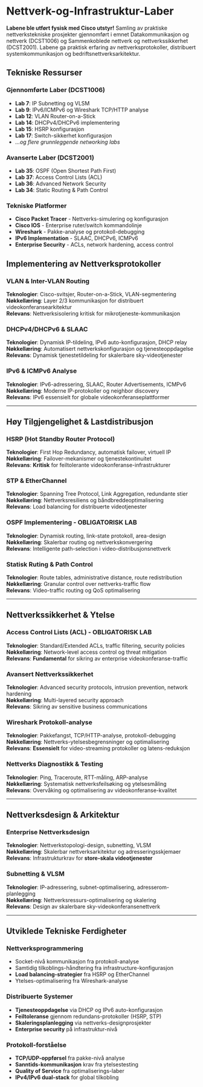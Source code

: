 # Nettverk-og-Infrastruktur-Laber
**Labene ble utført fysisk med Cisco utstyr!**
Samling av praktiske nettverkstekniske prosjekter gjennomført i emnet Datakommunikasjon og nettverk (DCST1006) og Sammenkoblede nettverk og nettverkssikkerhet (DCST2001). Labene ga praktisk erfaring av nettverksprotokoller, distribuert systemkommunikasjon og bedriftsnettverksarkitektur.

## **Tekniske Ressurser**

### **Gjennomførte Laber (DCST1006)**
- **Lab 7**: IP Subnetting og VLSM 
- **Lab 9**: IPv6/ICMPv6 og Wireshark TCP/HTTP analyse 
- **Lab 12**: VLAN Router-on-a-Stick 
- **Lab 14**: DHCPv4/DHCPv6 implementering 
- **Lab 15**: HSRP konfigurasjon
- **Lab 17**: Switch-sikkerhet konfigurasjon
- *...og flere grunnleggende networking labs*

### **Avanserte Laber (DCST2001)**
- **Lab 35**: OSPF (Open Shortest Path First)
- **Lab 37**: Access Control Lists (ACL) 
- **Lab 36**: Advanced Network Security
- **Lab 34**: Static Routing & Path Control

### **Tekniske Platformer**
- **Cisco Packet Tracer** - Nettverks-simulering og konfigurasjon
- **Cisco IOS** - Enterprise ruter/switch kommandolinje
- **Wireshark** - Pakke-analyse og protokoll-debugging
- **IPv6 Implementation** - SLAAC, DHCPv6, ICMPv6
- **Enterprise Security** - ACLs, network hardening, access control


## **Implementering av Nettverksprotokoller**

### VLAN & Inter-VLAN Routing 
**Teknologier**: Cisco-svitsjer, Router-on-a-Stick, VLAN-segmentering  
**Nøkkellæring**: Layer 2/3 kommunikasjon for distribuert videokonferansearkitektur  
**Relevans**: Nettverksisolering kritisk for mikrotjeneste-kommunikasjon  

### DHCPv4/DHCPv6 & SLAAC
**Teknologier**: Dynamisk IP-tildeling, IPv6 auto-konfigurasjon, DHCP relay  
**Nøkkellæring**: Automatisert nettverkskonfigurasjon og tjenesteoppdagelse  
**Relevans**: Dynamisk tjenestetildeling for skalerbare sky-videotjenester  

### IPv6 & ICMPv6 Analyse
**Teknologier**: IPv6-adressering, SLAAC, Router Advertisements, ICMPv6  
**Nøkkellæring**: Moderne IP-protokoller og neighbor discovery  
**Relevans**: IPv6 essensielt for globale videokonferanseplattformer  

---

## **Høy Tilgjengelighet & Lastdistribusjon**

### HSRP (Hot Standby Router Protocol)
**Teknologier**: First Hop Redundancy, automatisk failover, virtuell IP  
**Nøkkellæring**: Failover-mekanismer og tjenestekontinuitet  
**Relevans**: **Kritisk** for feiltolerante videokonferanse-infrastrukturer  

### STP & EtherChannel 
**Teknologier**: Spanning Tree Protocol, Link Aggregation, redundante stier  
**Nøkkellæring**: Nettverksresiliens og båndbreddeoptimalisering  
**Relevans**: Load balancing for distribuerte videotjenester  

### OSPF Implementering - **OBLIGATORISK LAB**
**Teknologier**: Dynamisk routing, link-state protokoll, area-design  
**Nøkkellæring**: Skalerbar routing og nettverkskonvergering  
**Relevans**: Intelligente path-selection i video-distribusjonsnettverk  

### Statisk Ruting & Path Control
**Teknologier**: Route tables, administrative distance, route redistribution  
**Nøkkellæring**: Granular control over nettverks-traffic flow  
**Relevans**: Video-traffic routing og QoS optimalisering  

---

## **Nettverkssikkerhet & Ytelse**

### Access Control Lists (ACL) - **OBLIGATORISK LAB**
**Teknologier**: Standard/Extended ACLs, traffic filtering, security policies  
**Nøkkellæring**: Network-level access control og threat mitigation  
**Relevans**: **Fundamental** for sikring av enterprise videokonferanse-traffic  

### Avansert Nettverkssikkerhet
**Teknologier**: Advanced security protocols, intrusion prevention, network hardening  
**Nøkkellæring**: Multi-layered security approach  
**Relevans**: Sikring av sensitive business communications  

### Wireshark Protokoll-analyse
**Teknologier**: Pakkefangst, TCP/HTTP-analyse, protokoll-debugging  
**Nøkkellæring**: Nettverks-ytelsesbegrensninger og optimalisering  
**Relevans**: **Essensielt** for video-streaming protokoller og latens-reduksjon  

### Nettverks Diagnostikk & Testing
**Teknologier**: Ping, Traceroute, RTT-måling, ARP-analyse  
**Nøkkellæring**: Systematisk nettverksfeilsøking og ytelsesmåling  
**Relevans**: Overvåking og optimalisering av videokonferanse-kvalitet  

---

## **Nettverksdesign & Arkitektur**

### Enterprise Nettverksdesign
**Teknologier**: Nettverkstopologi-design, subnetting, VLSM  
**Nøkkellæring**: Skalerbar nettverksarkitektur og adresseringsskjemaer  
**Relevans**: Infrastrukturkrav for **store-skala videotjenester**  

### Subnetting & VLSM
**Teknologier**: IP-adressering, subnet-optimalisering, adresserom-planlegging  
**Nøkkellæring**: Nettverksressurs-optimalisering og skalering  
**Relevans**: Design av skalerbare sky-videokonferansenettverk  

---

## **Utviklede Tekniske Ferdigheter**

### **Nettverksprogrammering**
- Socket-nivå kommunikasjon fra protokoll-analyse
- Samtidig tilkoblings-håndtering fra infrastructure-konfigurasjon
- **Load balancing-strategier** fra HSRP og EtherChannel
- Ytelses-optimalisering fra Wireshark-analyse

### **Distribuerte Systemer**
- **Tjenesteoppdagelse** via DHCP og IPv6 auto-konfigurasjon
- **Feiltoleranse** gjennom redundans-protokoller (HSRP, STP)
- **Skaleringsplanlegging** via nettverks-designprosjekter
- **Enterprise security** på infrastruktur-nivå

### **Protokoll-forståelse**
- **TCP/UDP-oppførsel** fra pakke-nivå analyse
- **Sanntids-kommunikasjon** krav fra ytelsestesting
- **Quality of Service** fra optimaliserings-laber
- **IPv4/IPv6 dual-stack** for global tilkobling


